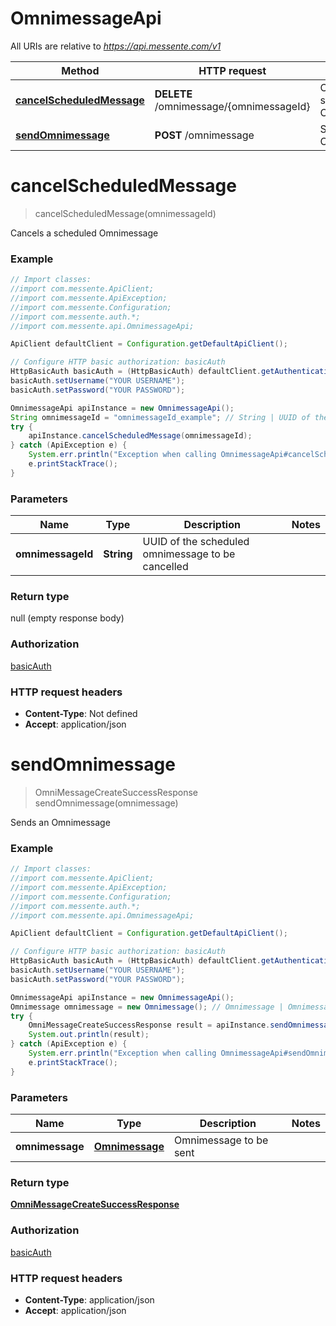 # OmnimessageApi

All URIs are relative to *https://api.messente.com/v1*

Method | HTTP request | Description
------------- | ------------- | -------------
[**cancelScheduledMessage**](OmnimessageApi.md#cancelScheduledMessage) | **DELETE** /omnimessage/{omnimessageId} | Cancels a scheduled Omnimessage
[**sendOmnimessage**](OmnimessageApi.md#sendOmnimessage) | **POST** /omnimessage | Sends an Omnimessage


<a name="cancelScheduledMessage"></a>
# **cancelScheduledMessage**
> cancelScheduledMessage(omnimessageId)

Cancels a scheduled Omnimessage

### Example
```java
// Import classes:
//import com.messente.ApiClient;
//import com.messente.ApiException;
//import com.messente.Configuration;
//import com.messente.auth.*;
//import com.messente.api.OmnimessageApi;

ApiClient defaultClient = Configuration.getDefaultApiClient();

// Configure HTTP basic authorization: basicAuth
HttpBasicAuth basicAuth = (HttpBasicAuth) defaultClient.getAuthentication("basicAuth");
basicAuth.setUsername("YOUR USERNAME");
basicAuth.setPassword("YOUR PASSWORD");

OmnimessageApi apiInstance = new OmnimessageApi();
String omnimessageId = "omnimessageId_example"; // String | UUID of the scheduled omnimessage to be cancelled
try {
    apiInstance.cancelScheduledMessage(omnimessageId);
} catch (ApiException e) {
    System.err.println("Exception when calling OmnimessageApi#cancelScheduledMessage");
    e.printStackTrace();
}
```

### Parameters

Name | Type | Description  | Notes
------------- | ------------- | ------------- | -------------
 **omnimessageId** | **String**| UUID of the scheduled omnimessage to be cancelled |

### Return type

null (empty response body)

### Authorization

[basicAuth](../README.md#basicAuth)

### HTTP request headers

 - **Content-Type**: Not defined
 - **Accept**: application/json

<a name="sendOmnimessage"></a>
# **sendOmnimessage**
> OmniMessageCreateSuccessResponse sendOmnimessage(omnimessage)

Sends an Omnimessage

### Example
```java
// Import classes:
//import com.messente.ApiClient;
//import com.messente.ApiException;
//import com.messente.Configuration;
//import com.messente.auth.*;
//import com.messente.api.OmnimessageApi;

ApiClient defaultClient = Configuration.getDefaultApiClient();

// Configure HTTP basic authorization: basicAuth
HttpBasicAuth basicAuth = (HttpBasicAuth) defaultClient.getAuthentication("basicAuth");
basicAuth.setUsername("YOUR USERNAME");
basicAuth.setPassword("YOUR PASSWORD");

OmnimessageApi apiInstance = new OmnimessageApi();
Omnimessage omnimessage = new Omnimessage(); // Omnimessage | Omnimessage to be sent
try {
    OmniMessageCreateSuccessResponse result = apiInstance.sendOmnimessage(omnimessage);
    System.out.println(result);
} catch (ApiException e) {
    System.err.println("Exception when calling OmnimessageApi#sendOmnimessage");
    e.printStackTrace();
}
```

### Parameters

Name | Type | Description  | Notes
------------- | ------------- | ------------- | -------------
 **omnimessage** | [**Omnimessage**](Omnimessage.md)| Omnimessage to be sent |

### Return type

[**OmniMessageCreateSuccessResponse**](OmniMessageCreateSuccessResponse.md)

### Authorization

[basicAuth](../README.md#basicAuth)

### HTTP request headers

 - **Content-Type**: application/json
 - **Accept**: application/json

